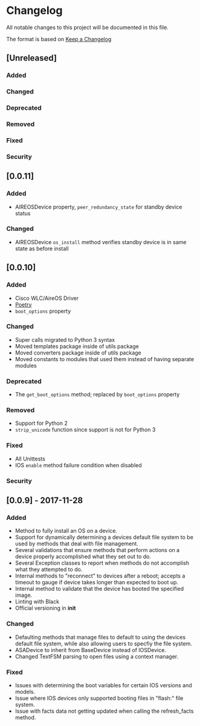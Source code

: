 # Changelog
All notable changes to this project will be documented in this file.

The format is based on [Keep a Changelog](https://keepachangelog.com/)


## [Unreleased]
### Added
### Changed
### Deprecated
### Removed
### Fixed
### Security


##  [0.0.11]

### Added
- AIREOSDevice property, ``peer_redundancy_state`` for standby device status

### Changed
- AIREOSDevice ``os_install`` method verifies standby device is in same state as before install

## [0.0.10]
### Added
- Cisco WLC/AireOS Driver
- [Poetry](https://python-poetry.org/)
- `boot_options` property
### Changed
- Super calls migrated to Python 3 syntax
- Moved templates package inside of utils package
- Moved converters package inside of utils package
- Moved constants to modules that used them instead of having separate modules
### Deprecated
- The `get_boot_options` method; replaced by `boot_options` property
### Removed
- Support for Python 2
- `strip_unicode` function since support is not for Python 3
### Fixed
- All Unittests
- IOS `enable` method failure condition when disabled
### Security


## [0.0.9] - 2017-11-28
### Added
- Method to fully install an OS on a device.
- Support for dynamically determining a devices default file system to be used by methods that deal with file management.
- Several validations that ensure methods that perform actions on a device properly accomplished what they set out to do.
- Several Exception classes to report when methods do not accomplish what they attempted to do.
- Internal methods to "reconnect" to devices after a reboot; accepts a timeout to gauge if device takes longer than expected to boot up.
- Internal method to validate that the device has booted the specified image.
- Linting with Black
- Official versioning in __init__
### Changed
- Defaulting methods that manage files to default to using the devices default file system, while also allowing users to specfiy the file system.
- ASADevice to inherit from BaseDevice instead of IOSDevice.
- Changed TextFSM parsing to open files using a context manager.
### Fixed
- Issues with determining the boot variables for certain IOS versions and models.
- Issue where IOS devices only supported booting files in "flash:" file system.
- Issue with facts data not getting updated when calling the refresh_facts method.
